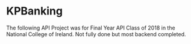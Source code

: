 # KPBanking

The following API Project was for Final Year API Class of 2018 in the National College of Ireland. Not fully done but most backend completed.

